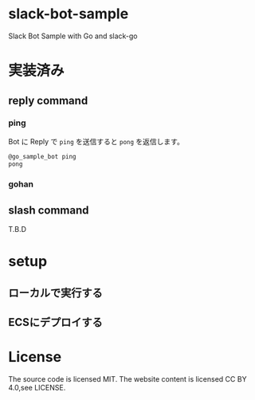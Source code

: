 # slack-bot-sample

Slack Bot Sample with Go and slack-go

# 実装済み

## reply command

### ping

Bot に Reply で `ping` を送信すると `pong` を返信します。

```bash
@go_sample_bot ping
pong
```

### gohan

## slash command

T.B.D

# setup

## ローカルで実行する



## ECSにデプロイする

# License

The source code is licensed MIT. The website content is licensed CC BY 4.0,see LICENSE.
